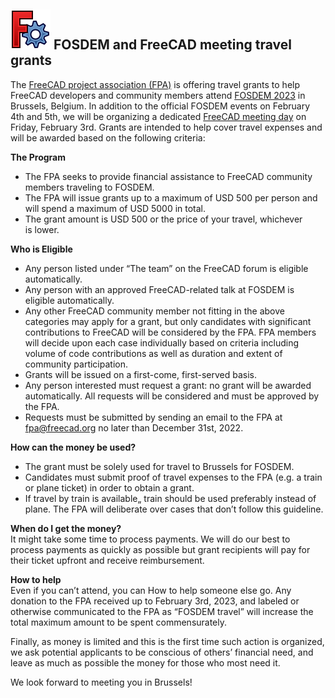 ## <img src="../images/freecad.svg" style="zoom:50%;" /> FOSDEM and FreeCAD meeting travel grants



The [FreeCAD project association (FPA)](https://github.com/FreeCAD/FPA) is offering travel grants to help FreeCAD developers and community members attend [FOSDEM 2023](https://fosdem.org/2023/) in Brussels, Belgium. In addition to the official FOSDEM events on February 4th and 5th, we will be organizing a dedicated [FreeCAD meeting day](https://github.com/FreeCAD/FPA/issues/22) on Friday, February 3rd. Grants are intended to help cover travel expenses and will be awarded based on the following criteria:  

**The Program**

- The FPA seeks to provide financial assistance to FreeCAD community members traveling to FOSDEM.
- The FPA will issue grants up to a maximum of USD 500 per person and will spend a maximum of USD 5000 in total.
- The grant amount is USD 500 or the price of your travel, whichever is lower.

**Who is Eligible**

- Any person listed under “The team” on the FreeCAD forum is eligible automatically.
- Any person with an approved FreeCAD-related talk at FOSDEM is eligible automatically.
- Any other FreeCAD community member not fitting in the 
  above categories may apply for a grant, but only candidates with 
  significant contributions to FreeCAD will be considered by the FPA. FPA members will decide upon each case individually based on criteria 
  including volume of code contributions as well as duration and extent of
   community participation.
- Grants will be issued on a first-come, first-served basis.
- Any person interested must request a grant: no grant 
  will be awarded automatically. All requests will be considered and must 
  be approved by the FPA.
- Requests must be submitted by sending an email to the FPA at [fpa@freecad.org](mailto:fpa@freecad.org) no later than December 31st, 2022.

**How can the money be used?**

- The grant must be solely used for travel to Brussels for FOSDEM.
- Candidates must submit proof of travel expenses to the FPA (e.g. a train or plane ticket) in order to obtain a grant.
- If travel by train is available„ train should be used preferably instead of plane. The FPA will deliberate over cases that don’t follow this guideline.

**When do I get the money?**  
It might take some time to process payments. We will do our best to process payments as quickly as possible but grant recipients will pay for their ticket upfront and receive reimbursement.  

**How to help**  
Even if you can’t attend, you can How to help someone else go. Any donation to the FPA received up to February 3rd, 2023, and labeled or otherwise communicated to the FPA as “FOSDEM travel” will increase the total maximum amount to be spent commensurately.  

Finally, as money is limited and this is the first time such action is organized, we ask potential applicants to be conscious of others’ financial need, and leave as much as possible the money for those who most need it.  

We look forward to meeting you in Brussels!


